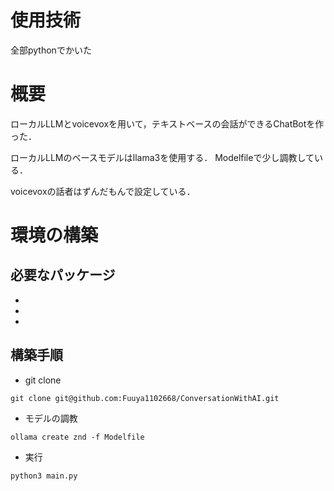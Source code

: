 # 使用技術
全部pythonでかいた

# 概要
ローカルLLMとvoicevoxを用いて，テキストベースの会話ができるChatBotを作った．

ローカルLLMのベースモデルはllama3を使用する．
Modelfileで少し調教している．

voicevoxの話者はずんだもんで設定している．

# 環境の構築

## 必要なパッケージ
- 

- 

- 

## 構築手順
- git clone 

`git clone git@github.com:Fuuya1102668/ConversationWithAI.git`

- モデルの調教

`ollama create znd -f Modelfile`

- 実行

`python3 main.py`
